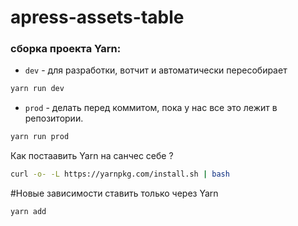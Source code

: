 # apress-assets-table

### сборка проекта Yarn:
* ```dev``` - для разработки, вотчит и автоматически пересобирает
```bash
yarn run dev
```
* ```prod``` - делать перед коммитом, пока у нас все это лежит в репозитории.
```bash
yarn run prod
```
Как постаавить Yarn на санчес себе ?
```bash
curl -o- -L https://yarnpkg.com/install.sh | bash
```
#Новые зависимости ставить только через Yarn
```bash
yarn add
```
